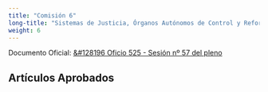 ```yaml
---
title: "Comisión 6"
long-title: "Sistemas de Justicia, Órganos Autónomos de Control y Reforma Constitucional"
weight: 6
---
```


Documento Oficial: [&#128196 Oficio 525 - Sesión nº 57 del pleno](https://www.chileconvencion.cl/wp-content/uploads/2022/02/Oficio-525-con-normas-aprobadas-en-particular-de-la-Comision-sobre-Sistemas-de-Justicia-Sesion-57.pdf)

## Artículos Aprobados

